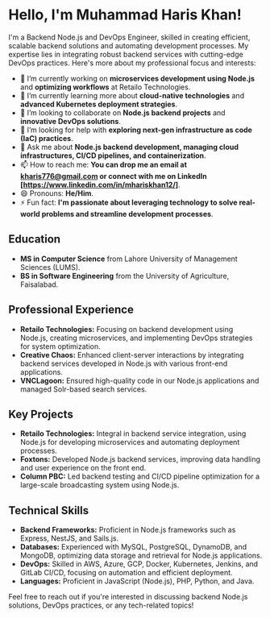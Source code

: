 # Hello, I'm Muhammad Haris Khan!

I'm a Backend Node.js and DevOps Engineer, skilled in creating efficient, scalable backend solutions and automating development processes. My expertise lies in integrating robust backend services with cutting-edge DevOps practices. Here's more about my professional focus and interests:

- 🔭 I’m currently working on **microservices development using Node.js** and **optimizing workflows** at Retailo Technologies.
- 🌱 I’m currently learning more about **cloud-native technologies** and **advanced Kubernetes deployment strategies**.
- 👯 I’m looking to collaborate on **Node.js backend projects** and **innovative DevOps solutions**.
- 🤔 I’m looking for help with **exploring next-gen infrastructure as code (IaC) practices**.
- 💬 Ask me about **Node.js backend development, managing cloud infrastructures, CI/CD pipelines, and containerization**.
- 📫 How to reach me: **You can drop me an email at kharis776@gmail.com or connect with me on LinkedIn [https://www.linkedin.com/in/mhariskhan12/]**.
- 😄 Pronouns: **He/Him**.
- ⚡ Fun fact: **I'm passionate about leveraging technology to solve real-world problems and streamline development processes**.

## Education

- **MS in Computer Science** from Lahore University of Management Sciences (LUMS).
- **BS in Software Engineering** from the University of Agriculture, Faisalabad.

## Professional Experience

- **Retailo Technologies:** Focusing on backend development using Node.js, creating microservices, and implementing DevOps strategies for system optimization.
- **Creative Chaos:** Enhanced client-server interactions by integrating backend services developed in Node.js with various front-end applications.
- **VNCLagoon:** Ensured high-quality code in our Node.js applications and managed Solr-based search services.

## Key Projects

- **Retailo Technologies:** Integral in backend service integration, using Node.js for developing microservices and automating deployment processes.
- **Foxtons:** Developed Node.js backend services, improving data handling and user experience on the front end.
- **Column PBC:** Led backend testing and CI/CD pipeline optimization for a large-scale broadcasting system using Node.js.

## Technical Skills

- **Backend Frameworks:** Proficient in Node.js frameworks such as Express, NestJS, and Sails.js.
- **Databases:** Experienced with MySQL, PostgreSQL, DynamoDB, and MongoDB, optimizing data storage and retrieval for Node.js applications.
- **DevOps:** Skilled in AWS, Azure, GCP, Docker, Kubernetes, Jenkins, and GitLab CI/CD, focusing on automation and efficient deployment.
- **Languages:** Proficient in JavaScript (Node.js), PHP, Python, and Java.

Feel free to reach out if you're interested in discussing backend Node.js solutions, DevOps practices, or any tech-related topics!

